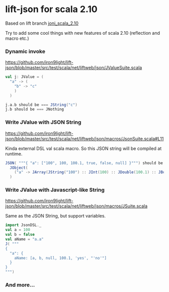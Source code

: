 lift-json for scala 2.10
========================

Based on lift branch [joni_scala_2.10](https://github.com/lift/framework/tree/joni_scala_2.10)

Try to add some cool things with new features of scala 2.10 (reflection and macro etc.)

### Dynamic invoke

https://github.com/iron9light/lift-json/blob/master/src/test/scala/net/liftweb/json/JValueSuite.scala

```scala
val j: JValue = (
  "a" -> (
    "b" -> "c"
    )
  )

j.a.b should be === JString("c")
j.b should be === JNothing
```

### Write JValue with JSON String

https://github.com/iron9light/lift-json/blob/master/src/test/scala/net/liftweb/json/macros/JsonSuite.scala#L11

Kinda external DSL val scala macro.
So this JSON string will be compiled at runtime.

```scala
JSON( """{ "a": ["100", 100, 100.1, true, false, null] }""") should be ===
  JObject(
    ("a" -> JArray(JString("100") :: JInt(100) :: JDouble(100.1) :: JBool(true) :: JBool(false) :: JNull :: Nil))
  )
```

### Write JValue with Javascript-like String

https://github.com/iron9light/lift-json/blob/master/src/test/scala/net/liftweb/json/macros/JSuite.scala

Same as the JSON String, but support variables.

```scala
import JsonDSL._
val a = 100
val b = false
val aName = "a.a"
J( """
{
  "a": {
    aName: [a, b, null, 100.1, 'yes', "'no'"]
  }
}
""")
```

### And more...